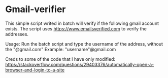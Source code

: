 # Gmail-verifier
This simple script writed in batch will verify if the following gmail account exists. The script uses https://www.emailsverified.com to verify the addresses.

Usage: Run the batch script and type the username of the address, without the "@gmail.com"
Example: "username"@gmail.com

Creds to some of the code that I have only modified: https://stackoverflow.com/questions/29403376/automatically-open-a-browser-and-login-to-a-site

